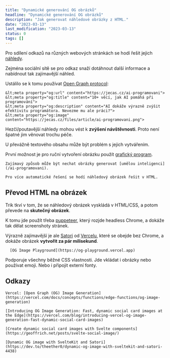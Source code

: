```yaml
---
title: "Dynamické generování OG obrázků"
headline: "Dynamické generování OG obrázků"
description: "Jak generovat náhledové obrázky z HTML."
date: "2023-03-13"
last_modification: "2023-03-13"
status: 0
tags: []
---
```


Pro sdílení odkazů na různých webových stránkách se hodí řešit jejich [náhledy](/nahled-odkazu).

Zejména sociální sítě se pro odkaz snaží dotáhnout další informace a nabídnout tak zajímavější náhled.

Ustálilo se k tomu používat [Open Graph protocol](https://ogp.me):

```
&lt;meta property="og:url" content="https://jecas.cz/ai-programovani">
&lt;meta property="og:title" content="10+ věcí, jak AI pomáhá při programování">
&lt;meta property="og:description" content="AI dokáže výrazně zvýšit efektivitu programátora. Nevezme mu ale práci?">
&lt;meta property="og:image" content="https://jecas.cz/files/article/ai-programovani.png">
```

Hezčí/poutavější náhledy mohou vést k **zvýšení návštěvnosti**. Proto není špatné jim věnovat trochu péče.

U převážně textového obsahu může být problém s jejich vytvářením.

První možnost je pro ruční vytvoření obrázku použít [grafický program](/sw-obrazky).

    Zajímavý způsob může být nechat obrázky generovat [umělou inteligenci](/ai-programovani).

    Pro více automatické řešení se hodí náhledový obrázek řešit v HTML.

## Převod HTML na obrázek

Trik tkví v tom, že se náhledový obrázek vyskládá v HTML/CSS, a potom převede na **skutečný obrázek**.

K tomu jde použít třeba [puppeteer](https://github.com/puppeteer/puppeteer), který rozjde headless Chrome, a dokáže tak dělat screenshoty stránek.

Výrazně zajímavější je ale [Satori](https://github.com/vercel/satori) od [Vercelu](https://vercel.com), které se obejde bez Chrome, a dokáže obrázek **vytvořit za pár milisekund**.

      [OG Image Playground](https://og-playground.vercel.app)

Podporuje všechny běžné CSS vlastnosti. Jde vkládat i obrázky nebo používat emoji. Nebo i připojit externí fonty.

## Odkazy

    Vercel: [Open Graph (OG) Image Generation](https://vercel.com/docs/concepts/functions/edge-functions/og-image-generation)

    [Introducing OG Image Generation: Fast, dynamic social card images at the Edge](https://vercel.com/blog/introducing-vercel-og-image-generation-fast-dynamic-social-card-images)

    [Create dynamic social card images with Svelte components](https://geoffrich.net/posts/svelte-social-image/)

    [Dynamic OG image with SvelteKit and Satori](https://dev.to/theether0/dynamic-og-image-with-sveltekit-and-satori-4438)